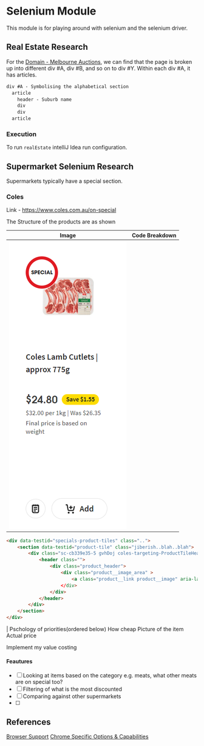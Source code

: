 # Selenium Module 
This module is for playing around with selenium and the selenium driver. 


## Real Estate Research
For the [Domain - Melbourne Auctions](https://www.domain.com.au/auction-results/melbourne), we can find that the page is broken up into different div #A, div #B, and so on to div #Y. Within each div #A, it has articles.
```html
div #A - Symbolising the alphabetical section
  article
    header - Suburb name
    div
    div
  article
```
### Execution
To run `realEstate` intelliJ Idea run configuration. 

## Supermarket Selenium Research
Supermarkets typically have a special section. 
### Coles
Link - https://www.coles.com.au/on-special

The Structure of the products are as shown

| Image | Code Breakdown |
|---|----------------|
|![img.png](images/product-design.png)|                |
```html
<div data-testid="specials-product-tiles" class="..">
    <section data-testid="product-tile" class="jiberish..blah..blah">
        <div class="sc-cb339e35-5 gvhDoj coles-targeting-ProductTileHeaderWrapper">
            <header class="">
                <div class="product_header">
                    <div class="product__image_area" >
                        <a class="product__link product__image" aria-label="" href="/product/coles-lamb-cutlets-approx.-775g-1757810"
                    </div>
                </div>
            </header>
        </div>
    </section>
</div>
```
|
Pschology of priorities(ordered below)
How cheap
Picture of the item
Actual price 

Implement my value costing

#### Feautures
- [ ] Looking at items based on the category e.g. meats, what other meats are on special too? 
- [ ] Filtering of what is the most discounted 
- [ ] Comparing against other supermarkets
- [ ]


## References
[Browser Support](https://www.selenium.dev/documentation/webdriver/browsers/)
[Chrome Specific Options & Capabilities](https://chromedriver.chromium.org/capabilities)